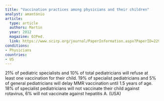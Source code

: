 ```yaml
---
title: "Vaccination practices among physicians and their children"
analyst: amantonio
article:
  type: article
  authors: Martin
  year: 2012
  magazine: OJPed.
  link: https://www.scirp.org/journal/PaperInformation.aspx?PaperID=22932
conditions:
- Physicians
countries:
- US
---
```


21% of pediatric specialists and 10% of total pediatricians will refuse at least one vaccination for their child.
19% of specialist pediatricians and 5% of general pediatricians will delay MMR vaccination until 1.5 years of age.
18% of specialist pediatricians will not vaccinate their child against rotavirus, 6% will not vaccinate against hepatitis A. (USA)

